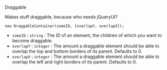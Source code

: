 Draggable

Makes stuff draggable, because who needs jQueryUI?

```
new DraggableContainer(someID, [overlapY, overlapX]);
```

- `someID` : `string` : The ID of an element, the children of which you want to become draggable.
- `overlapY` : `integer` : The amount a draggable element should be able to overlap the top and bottom borders of its parent. Defaults to 0.
- `overlapX` : `integer` : The amount a draggable element should be able to overlap the left and right borders of its parent. Defaults to 0.
